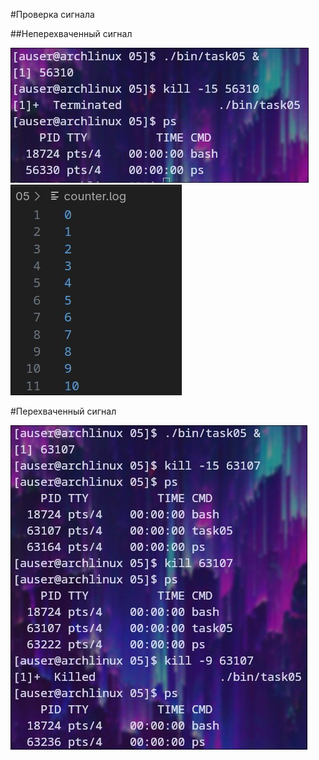 #Проверка сигнала

##Неперехваченный сигнал

![Получение сигнала](SIGTERM.jpg "При получении данного сигнала процесс завершает свою работу")
![Логи](SIGTERM_log.jpg "Файл с результатами")

#Перехваченный сигнал

![Получение перехваченного сигнала](SIGTERM_captured.jpg "Данный сигнал можно удачно перехватить")
